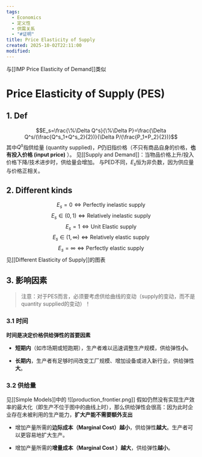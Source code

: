 ```yaml
---
tags:
  - Economics
  - 定义性
  - 供需关系
  - "#证明"
title: Price Elasticity of Supply
created: 2025-10-02T22:11:00
modified:
---
```

与[[IMP Price Elasticity of Demand]]类似
# Price Elasticity of Supply (PES)
## 1. Def
$$E_s=\frac{\%\Delta Q^s}{\%\Delta P}=\frac{\Delta Q^s/(\frac{Q^s_1+Q^s_2}{2})}{\Delta P/(\frac{P_1+P_2}{2})}$$
其中$Q^s$指供给量 (quantity supplied)，$P$仍旧指价格（不只有商品自身的价格，**也有投入价格 (input price)** ）。
见[[Supply and Demand]]：当物品价格上升/投入价格下降/技术进步时，供给量会增加。
与PED不同，$E_s$恒为非负数，因为供应量与价格正相关。
## 2. Different kinds
$$E_s=0\Leftrightarrow\text{Perfectly inelastic supply}$$
$$E_s\in(0,1)\Leftrightarrow\text{Relatively inelastic supply}$$
$$E_s=1\Leftrightarrow\text{Unit Elastic supply}$$
$$E_s\in(1,\infty)\Leftrightarrow\text{Relatively elastic supply}$$
$$E_s=\infty\Leftrightarrow\text{Perfectly elastic supply}$$
见[[Different Elasticity of Supply]]的图表

## 3. 影响因素
>注意：对于PES而言，必须要考虑供给曲线的变动（supply的变动，而不是quantity supplied的变动）！

### 3.1 时间
**时间是决定价格供给弹性的首要因素**

- **短期内**（如市场期或短跑期），生产者难以迅速调整生产规模，供给弹性**小**。
    
- **长期内**，生产者有足够时间改变工厂规模、增加设备或进入新行业，供给弹性**大**。
### 3.2 供给量
见[[Simple Models]]中的
![[production_frontier.png]]
假如仍然没有实现生产效率的最大化（即生产不位于图中的曲线上时），那么供给弹性会很高：因为此时企业存在未被利用的生产能力，**扩大产能不需要额外支出**

- 增加产量所需的**边际成本（Marginal Cost）越小**，供给弹性**越大**。生产者可以更容易地扩大生产。
    
- 增加产量所需的**增量成本（Marginal Cost ）越大**，供给弹性**越小**。

